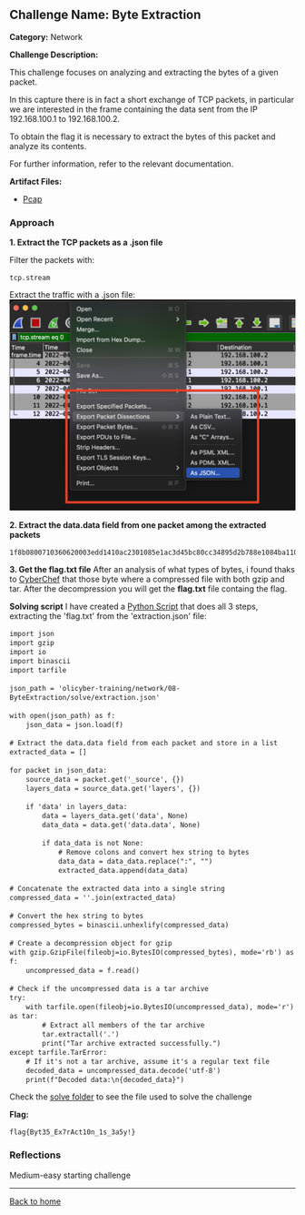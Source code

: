 ## Challenge Name: Byte Extraction
**Category:** Network

**Challenge Description:** 

This challenge focuses on analyzing and extracting the bytes of a given packet.

In this capture there is in fact a short exchange of TCP packets, in particular we are interested in the frame containing the data sent from the IP 192.168.100.1 to 192.168.100.2.

To obtain the flag it is necessary to extract the bytes of this packet and analyze its contents.

For further information, refer to the relevant documentation.

**Artifact Files:**
* [Pcap](/olicyber-training/network/08-ByteExtraction/artifacts/nw-intro08.pcap)


### Approach

**1.  Extract the TCP packets as a .json file**

Filter the packets with:
```
tcp.stream
```
Extract the traffic with a .json file:
![img](</olicyber-training/network/08-ByteExtraction/images/img1.png>)

**2. Extract the data.data field from one packet among the extracted packets**
```
1f8b0800710360620003edd1410ac2301085e1ac3d45bc80cc34895d2b788e1084ba110b698416e9dd0d821b115d1511fe6ff30666f398e9cee9b42963310b926aebfd23abd714f162d437ae4e1aa435a2daa8182b4b967aba0e25656b4deefb8f47f8b6ff535dfdff6d3f1517e2616cf3ee58542e5187e85298d6f3ead7fd0000000000000000000000000000efdd0148a5cfb900280000
```
**3. Get the flag.txt file**
After an analysis of what types of bytes, i found thaks to [CyberChef](https://gchq.github.io/CyberChef/) that those byte where a compressed file with both gzip and tar.
After the decompression you will get the **flag.txt** file containg the flag.

**Solving script**
I have created a [Python Script](/olicyber-training/network/08-ByteExtraction/solve/solve.py) that does all 3 steps, extracting the 'flag.txt' from the 'extraction.json' file:

```
import json
import gzip
import io
import binascii
import tarfile

json_path = 'olicyber-training/network/08-ByteExtraction/solve/extraction.json'

with open(json_path) as f:
    json_data = json.load(f)

# Extract the data.data field from each packet and store in a list
extracted_data = []

for packet in json_data:
    source_data = packet.get('_source', {})
    layers_data = source_data.get('layers', {})
    
    if 'data' in layers_data:
        data = layers_data.get('data', None)
        data_data = data.get('data.data', None)

        if data_data is not None:
            # Remove colons and convert hex string to bytes
            data_data = data_data.replace(":", "")
            extracted_data.append(data_data)

# Concatenate the extracted data into a single string
compressed_data = ''.join(extracted_data)

# Convert the hex string to bytes
compressed_bytes = binascii.unhexlify(compressed_data)

# Create a decompression object for gzip
with gzip.GzipFile(fileobj=io.BytesIO(compressed_bytes), mode='rb') as f:
    uncompressed_data = f.read()

# Check if the uncompressed data is a tar archive
try:
    with tarfile.open(fileobj=io.BytesIO(uncompressed_data), mode='r') as tar:
        # Extract all members of the tar archive
        tar.extractall('.')
        print("Tar archive extracted successfully.")
except tarfile.TarError:
    # If it's not a tar archive, assume it's a regular text file
    decoded_data = uncompressed_data.decode('utf-8')
    print(f"Decoded data:\n{decoded_data}")

```
Check the [solve folder](/olicyber-training/network/08-ByteExtraction/solve/) to see the file used to solve the challenge

**Flag:**
```
flag{Byt35_Ex7rAct10n_1s_3a5y!}
```


### Reflections
Medium-easy starting challenge
  

---
<a href="/olicyber-training/main.md" class="btn">Back to home</a>

